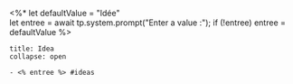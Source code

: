  <%*
let defaultValue = "Idée"  
let entree = await tp.system.prompt("Enter a value :");
if (!entree) entree = defaultValue
%>

`````ad-attention
title: Idea
collapse: open

- <% entree %> #ideas 

`````
